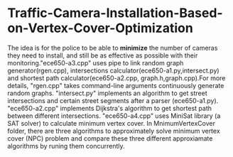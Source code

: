 # Traffic-Camera-Installation-Based-on-Vertex-Cover-Optimization
The idea is for the police to be able to **minimize** the number of cameras they need to install, and still be as effective as possible with their monitoring."ece650-a3.cpp" uses pipe to link random graph generator(rgen.cpp), intersections calculator(ece650-a1.py,intersect.py) and shortest path calculator(ece650-a2.cpp, graph.h,graph.cpp).For more details, "rgen.cpp" takes command-line arguments continuously generate random graphs. "intersect.py" implements an algorithm to get street intersections and certain street segments after a parser (ece650-a1.py). "ece650-a2.cpp" implements Dijkstra's algorithm to get shortest path between different intersections. "ece650-a4.cpp" uses MiniSat library (a SAT solver) to calculate minimum vertex cover. 
In MnimumVertexCover folder, there are three algorithms to approximately solve minimum vertex cover (NPC) problem and compare these three different approxiamate algorithms by runing them concurrently.
